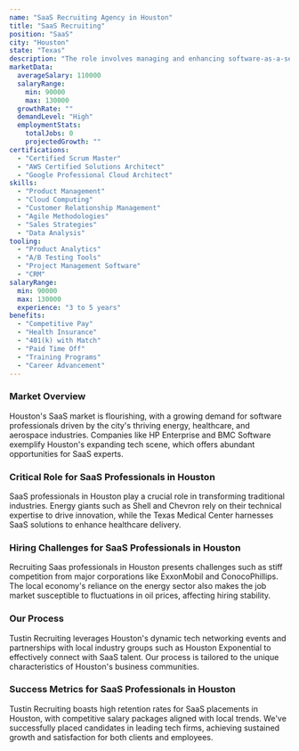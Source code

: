 ```yaml
---
name: "SaaS Recruiting Agency in Houston"
title: "SaaS Recruiting"
position: "SaaS"
city: "Houston"
state: "Texas"
description: "The role involves managing and enhancing software-as-a-service solutions for clients, focusing on product development, marketing, and customer satisfaction."
marketData:
  averageSalary: 110000
  salaryRange:
    min: 90000
    max: 130000
  growthRate: ""
  demandLevel: "High"
  employmentStats:
    totalJobs: 0
    projectedGrowth: ""
certifications:
  - "Certified Scrum Master"
  - "AWS Certified Solutions Architect"
  - "Google Professional Cloud Architect"
skills:
  - "Product Management"
  - "Cloud Computing"
  - "Customer Relationship Management"
  - "Agile Methodologies"
  - "Sales Strategies"
  - "Data Analysis"
tooling:
  - "Product Analytics"
  - "A/B Testing Tools"
  - "Project Management Software"
  - "CRM"
salaryRange:
  min: 90000
  max: 130000
  experience: "3 to 5 years"
benefits:
  - "Competitive Pay"
  - "Health Insurance"
  - "401(k) with Match"
  - "Paid Time Off"
  - "Training Programs"
  - "Career Advancement"
---
```


### Market Overview
Houston's SaaS market is flourishing, with a growing demand for software professionals driven by the city's thriving energy, healthcare, and aerospace industries. Companies like HP Enterprise and BMC Software exemplify Houston's expanding tech scene, which offers abundant opportunities for SaaS experts.
### Critical Role for SaaS Professionals in Houston
SaaS professionals in Houston play a crucial role in transforming traditional industries. Energy giants such as Shell and Chevron rely on their technical expertise to drive innovation, while the Texas Medical Center harnesses SaaS solutions to enhance healthcare delivery.

### Hiring Challenges for SaaS Professionals in Houston
Recruiting Saas professionals in Houston presents challenges such as stiff competition from major corporations like ExxonMobil and ConocoPhillips. The local economy's reliance on the energy sector also makes the job market susceptible to fluctuations in oil prices, affecting hiring stability.

### Our Process
Tustin Recruiting leverages Houston's dynamic tech networking events and partnerships with local industry groups such as Houston Exponential to effectively connect with SaaS talent. Our process is tailored to the unique characteristics of Houston's business communities.

### Success Metrics for SaaS Professionals in Houston
Tustin Recruiting boasts high retention rates for SaaS placements in Houston, with competitive salary packages aligned with local trends. We've successfully placed candidates in leading tech firms, achieving sustained growth and satisfaction for both clients and employees.